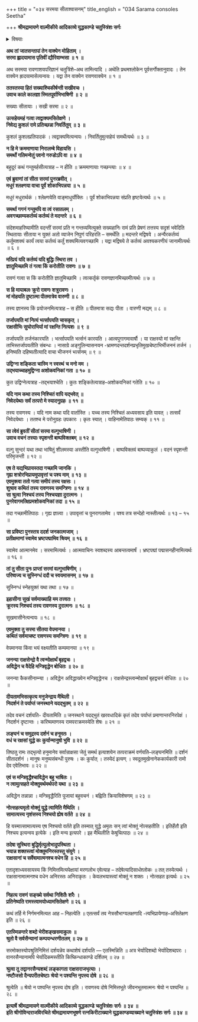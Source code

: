 +++
title = "०३४ सरमया सीताश्वासनम्"
title_english = "034 Sarama consoles Seetha"

+++
**श्रीमद्रामायणे वाल्मीकीये आदिकाव्ये युद्धकाण्डे** **चतुस्त्रिंशः सर्गः**


<details><summary>विषयाः</summary>

सरमयासीतांप्रति रामे स्वेनसंदेशप्रापणप्रार्थने सीतयातस्यानौचित्यबुद्ध्या स्वविषयेरावणाध्यवसायावगतयेतत्प्रेषणम् ॥ १ ॥ रावणाध्यवसायाधिगमेन पुनरागतयासरमया सीतांप्रति रावणमात्राऽविन्ध्यनाम्नामंत्रिणाचतंप्रति बहुधारामायसीताप्रत्यर्पणचोदनेपि तस्य तदनर्पणेदृढाध्यवसायनिवेदनम् ॥ २ ॥ तथा रामेण रावणहननपूर्वकमयोध्यांप्रतितदानयन -निवेदने तन्त्रोपश्रुतितयावानरसेनासंनाहभेरीशङ्खरवप्रादुर्भावः ॥ ३॥

</details>


**अथ तां जातसन्तापां तेन वाक्येन मोहिताम्** **।  
सरमा ह्लादयामास पृतिवीं द्यौरिवाम्भसा** **॥** **१** **॥**

अथ सरमया रावणाशयपरिज्ञानं चतुत्रिंशे–अथ तामित्यादि । अथेति प्रथमश्लोकेन पूर्वसर्गोक्तानुवादः । तेन वाक्येन ह्रादयामासेत्यन्वयः । यद्वा तेन वाक्येन रावणवाक्येन ॥ १ ॥



**ततस्तस्या हितं सख्याश्चिकीर्षन्ती सखीवचः** **।  
उवाच काले कालज्ञा स्मितपूर्वाभिभाषिणी** **॥** **२** **॥**

सख्याः सीतायाः । सखी सरमा ॥ २ ॥



**उत्सहेयमहं गत्वा त्वद्वाक्यमसितेक्षणे** **।  
निवेद्य कुशलं रामे प्रतिच्छन्ना निवर्तितुम्** **॥** **३** **॥**

कुशलं कुशलप्रतिपादकं । त्वद्वाक्यमित्यन्वयः । निवर्तितुमुत्सहेयं समर्थेत्यर्थः ॥ ३ ॥



**न हि मे क्रममाणाया निरालम्बे विहायसि** **।  
समर्थो गतिमन्वेतुं पवनो गरुडोऽपि वा** **॥** **४** **॥**

बहुदूरं कथं गन्तुमर्हसीत्यत्राह – न हीति ॥ क्रममाणायाः गच्छन्त्याः ॥ ४ ॥



**एवं ब्रुवाणां तां सीता सरमां पुनरब्रवीत्** **।  
मधुरं श्लक्ष्णया वाचा पूर्वं** **शोकाभिपन्नया** **॥** **५** **॥**

मधुरं मधुरार्थकं । श्लेक्ष्णयेति वाङ्माधुर्योक्तिः । पूर्वं शोकाभिपन्नया संप्रति हृष्टयेत्यर्थः ॥ ५ ॥



**समर्था गगनं गन्तुमपि वा त्वं रसातलम्** **।  
अवगच्छाम्यकर्तव्यं कर्तव्यं ते मदन्तरे** **॥** **६** **॥**

संदेशमाहरिष्यामीति वदन्तीं सरमां प्रति न गन्तव्यमित्युक्ते सख्यहानिः रामं प्रति प्रेषणं तत्तस्य सदृशं भवेदिति स्थितायाः सीताया न युक्तं अतो व्याजेन निपुणं परिहरति – समर्थेति ॥ मदन्तरे मद्विषये । अन्यैरकर्तव्यं कर्तुमशक्यं कार्यं त्वया कर्तव्यं कर्तुं शक्यमित्यवगच्छामि । यद्वा मद्विषये ते कर्तव्यं अवश्यकरणीयं जानामीत्यर्थः ॥ ६ ॥



**मत्प्रियं यदि कर्तव्यं यदि बुद्धिः स्थिरा तव** **।  
ज्ञातुमिच्छामि तं गत्वा किं करोतीति रावणः** **॥** **७** **॥**

रावणं गत्वा स किं करोतीति ज्ञातुमिच्छामि । त्वत्कर्तृकं रावणज्ञानमिच्छामीत्यर्थः ॥ ७ ॥



**स हि मायाबलः क्रूरो रावणः शत्रुरावणः** **।  
मां मोहयति दुष्टात्मा पीतमात्रेव वारुणी** **॥** **८** **॥**

तस्य ज्ञानस्य किं प्रयोजनमित्यत्राह – स हीति ॥ पीतमात्रा सद्यः पीता । वारुणी मद्यम् ॥ ८ ॥



**तर्जापयति मां नित्यं भर्त्सापयति चासकृत्** **।  
राक्षसीभिः सुघोराभिर्या मां रक्षन्ति नित्यशः** **॥** **९** **॥**

तर्जापयति तर्जनंकारयति । भर्त्सापयति भर्त्सनं कारयति । आत्वपुगागमावार्षौ । या राक्षस्यो मां रक्षन्ति ताभिस्तर्जापयतीति संबन्धः । नासाग्रे अङ्गुलिन्यासनयन -भ्रामणदन्तदर्शनप्रभृतिमुखचेष्टाभिर्भीजननं तर्जनं । हनिष्यति दहिष्यतीत्यादि वाचा भीजननं भर्त्सनम् ॥ ९ ॥



**उद्विग्ना शङ्किता चास्मि न स्वस्थं** **च** **मनो मम** **।  
तद्भयाच्चाहमुद्विग्ना अशोकवनिकां गता** **॥** **१०** **॥**

कुत उद्विग्नेत्यत्राह -तद्भयाश्चेति । कुतः शङ्कितेत्यत्राह–अशोकवनिकां गतेति ॥ १० ॥



**यदि नाम कथा तस्य निश्चितं वापि यद्भवेत्** **॥  
निवेदयेथाः सर्वं तत्परो मे स्यादनुग्रहः** **॥** **११** **॥**

तस्य रावणस्य । यदि नाम कथा यदि वार्तास्ति । यच्च तस्य निश्चितं अध्यवसाय इति यावत् । तत्सर्वं निवेदयेथाः । ततश्च मे परोनुग्रहः उपकारः । कृतः स्यात् । याहिनामेतिपाठः सम्यक् ॥ ११ ॥



**सा त्वेवं ब्रुवतीं सीतां सरमा वल्गुभाषिणी** **।  
उवाच वचनं तस्याः स्पृशन्ती बाष्पविक्लबम्** **॥** **१२** **॥**

वल्गु सुन्दरं यथा तथा भाषितुं शीलमस्या अस्तीति वल्गुभाषिणी । बाष्पविक्लवं बाष्पव्याकुलं । वदनं स्पृशन्ती परिमृजन्ती ॥ १२ ॥



**एष ते यद्यभिप्रायस्तदा गच्छामि जानकि** **।  
गृह्य शत्रोरभिप्रायमुपावृत्तां च पश्य माम्** **॥** **१३** **॥  
एवमुक्त्वा ततो गत्वा समीपं तस्य रक्षसः** **।  
शुश्राव कथितं तस्य रावणस्य समन्त्रिणः** **॥** **१४** **॥  
सा श्रुत्वा निश्चयं तस्य निश्चयज्ञा दुरात्मनः** **।  
पुनरेवागमत्क्षिप्रमशोकवनिकां तदा** **॥** **१५** **॥**

तदा गच्छामीतिपाठः । गृह्य ज्ञात्वा । उपावृत्तां च पुनरागतामेव । पश्य तत्र सन्देहो नास्तीत्यर्थः ॥ १३ – १५ ॥



**सा प्रविष्टा पुनस्तत्र ददर्श जनकात्मजाम्** **।  
प्रतीक्षमाणां स्वामेव भ्रष्टपद्मामिव श्रियम्** **॥** **१६** **॥**

स्वामेव आत्मानमेव । सरमामित्यर्थः । आत्मवाचिनः स्वशब्दस्य आबन्तत्वमार्षं । भ्रष्टपद्मां पद्मासनहीनामित्यर्थः ॥ १६ ॥



**तां तु सीता पुनः प्राप्तां सरमां वल्गुभाषिणीम्** **।  
परिष्वज्य च सुस्निग्धं ददौ च स्वयमासनम्** **॥** **१७** **॥**

सुस्निग्धं स्नेहयुक्तं यथा तथा ॥ १७ ॥



**इहासीना सुखं सर्वमाख्याहि मम तत्त्वतः** **।  
क्रूरस्य निश्चयं तस्य रावणस्य दुरात्मनः** **॥** **१८** **॥**

सुखमासीनेत्यन्वयः ॥ १८ ॥



**एवमुक्ता तु सरमा सीतया वेपमानया** **।  
कथितं सर्वमाचष्ट रावणस्य समन्त्रिणः** **॥** **१९** **॥**

वेपमानया किंवा भयं वक्ष्यतीति कम्पमानया ॥ १९ ॥



**जनन्या राक्षसेन्द्रो वै त्वन्मोक्षार्थं बृहद्वचः** **।  
अविद्धेन च वैदेहि मन्त्रिवृद्धेन बोधितः** **॥** **२०** **॥**

जनन्या कैकसीनाम्न्या । अविद्धेन अविद्धाख्येन मन्त्रिवृद्धेनच । राक्षसेन्द्रस्त्वन्मोक्षार्थं बृहद्वचनं बोधितः ॥ २० ॥



**दीयतामभिसत्कृत्य मनुजेन्द्राय मैथिली** **।  
निदर्शनं ते पर्याप्तं जनस्थाने यदद्भुतम्** **॥** **२२** **॥**

तदेव वचनं दर्शयति- दीयतामिति ॥ जनस्थाने यदद्भुतं खरवधादिकं कृतं तदेव पर्याप्तं प्रमाणान्तरनिरपेक्षं । निदर्शनं दृष्टान्तः । करिष्यमाणस्य रामपराक्रमस्येति शेषः ॥ २१ ॥



**लङ्घनं च समुद्रस्य दर्शनं च हनूमतः** **।  
वधं च रक्षसां युद्धे कः कुर्यान्मानुषो भुवि** **॥** **२२** **॥**

तिष्ठतु रामः तद्भृत्यो हनुमानेव सर्वान्राक्षसा जेतुं समर्थ इत्याशयेन तत्पराक्रमं वर्णयति–लङ्घनमिति ॥ दर्शनं सीतादर्शनं । मानुषः मनुष्यसंबन्धी पुरुषः । कः कुर्यात् । तस्येदं इत्यण् । स्वदूतमुखेनानेककार्यकारी रामो देव एवेतिभावः ॥ २२ ॥



**एवं स मन्त्रिवृद्धैश्चाविद्धेन** **बहु भाषितः** **।  
न त्वामुत्सहते मोक्तुमर्थमर्थपरो यथा** **॥** **२३** **॥**

अविद्धेन तन्नान्ना । मन्त्रिवृद्धैरिति पूजायां बहुवचनं । बह्विति क्रियाविशेषणम् ॥ २३ ॥



**नोत्सहत्यमृतो मोक्तुं युद्धे त्वामिति मैथिलि** **।  
सामात्यस्य नृशंसस्य निश्चयो ह्येष वर्तते** **॥** **२४** **॥**

हि यस्मात्सामात्यस्य एष निश्चयो वर्तते इति तस्मात् युद्धे अमृतः सन् त्वां मोक्तुं नोत्सहतीति । इतिर्हेतौ इति निश्चय इत्यन्वय इत्येके । इति मन्य इत्यपरे । इह मैथिलीति केषुचित्पाठः ॥ २४ ॥



**तदेषा सुस्थिरा बुद्धिर्मृत्युलोभादुपस्थिता** **।  
भयान्न शक्तस्त्वां मोक्तुमनिरस्तस्तु संयुगे** **।  
राक्षसानां च सर्वेषामात्मनश्च वधेन हि** **॥** **२५** **॥**

एतादृशाध्यवसायस्य किं निमित्तमित्यपेक्षायां मरणलोभ एवेत्याह – तदेषेत्यादिसार्धश्लोकः ॥ तत् तस्येत्यर्थः । राक्षसानामात्मनश्च वधेन अनिरस्तः अनिराकृतः । केवलभयास्त्वां मोक्तुं न शक्तः । नोत्सहत इत्यर्थः ॥ २५ ॥



**निहत्य रावणं सङ्ख्ये सर्वथा निशितैः शरैः** **।  
प्रतिनेष्यति रामस्त्वामयोध्यामसितेक्षणे** **॥** **२६** **॥**

कथं तर्हि मे निर्गमनमित्यत आह – निहत्येति ॥ एतत्सर्वं तव नेत्रसौभाग्यलक्षणादि -त्यभिप्रायेणाह–असितेक्षण इति ॥ २६ ॥



**एतस्मिन्नन्तरे शब्दो भेरीशङ्खसमाकुलः** **॥  
श्रुतो वै सर्वसैन्यानां कम्पयन्धरणीतलम्** **॥** **२७** **॥**

सरमोक्तस्योपश्रुतिनिमित्तं दर्शयन्नेव कथाशेषं दर्शयति — एतस्मिन्निति ॥ अत्र भेर्यादिशब्दो भेर्यादिशब्दपरः । वानरसैन्यानामपि भेर्यादिकमस्तीति किष्किन्धाकाण्डे दर्शितम् ॥ २७ ॥



**श्रुत्वा तु तद्वानरसैन्यशब्दं** **लङ्कागता राक्षसराजभृत्याः** **।  
नष्टौजसो दैन्यपरीतचेष्टाः** **श्रेयो न पश्यन्ति नृपस्य दोषे** **॥** **२८** **॥**

श्रुत्वेति ॥ श्रेयो न पश्यन्ति नृपस्य दोष इति । रावणस्य दोषे निमित्तभूते जीवनभूतमात्मनः श्रेयो न पश्यन्ति ॥ २८ ॥



**इत्यार्षे** **श्रीमद्रामायणे वाल्मीकीये आदिकाव्ये युद्धकाण्डे** **चतुस्त्रिंशः सर्गः ॥** **३४** **॥  
इति श्रीगोविन्दराजविरचिते श्रीमद्रामायणभूषणे रत्नकिरीटाख्याने युद्धकाण्डव्याख्याने चतुस्त्रिंशः सर्गः ॥ ३४ ॥**
